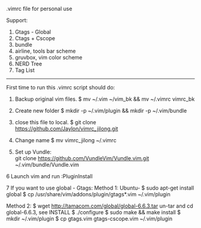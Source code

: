  .vimrc file for personal use
 
 Support:
 1. Gtags - Global
 2. Ctags + Cscope
 3. bundle
 4. airline, tools bar scheme
 5. gruvbox, vim color scheme
 6. NERD Tree
 7. Tag List
 
---------------
 First time to run this .vimrc script should do: 
 1. Backup original vim files. 
 $ mv ~/.vim ~/vim_bk && mv ~/.vimrc vimrc_bk
 
 2. Create new folder
 $ mkdir -p ~/.vim/plugin && mkdir -p ~/.vim/bundle
 
 3. close this file to local.
 $ git clone https://github.com/Jaylon/vimrc_jilong.git
 
 4. Change name
 $ mv vimrc_jilong ~/.vimrc
 
 5. Set up Vundle:  
 git clone https://github.com/VundleVim/Vundle.vim.git ~/.vim/bundle/Vundle.vim
 
 6 Launch vim and run :PluginInstall
 
 7 If you want to use global - Gtags:
 Method 1: 
 Ubuntu- 
 $ sudo apt-get install global
 $ cp /usr/share/vim/addons/plugin/gtags*.vim ~/.vim/plugin
 
 Method 2:
 $ wget http://tamacom.com/global/global-6.6.3.tar 
 un-tar and cd global-6.6.3, see INSTALL
 $ ./configure
 $ sudo make && make install
 $ mkdir ~/.vim/plugin
 $ cp gtags.vim gtags-cscope.vim ~/.vim/plugin 
